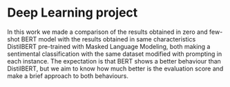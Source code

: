 # Deep Learning project

In this work we made a comparison of the
results obtained in zero and few-shot BERT
model with the results obtained in same characteristics
DistilBERT pre-trained with Masked
Language Modeling, both making a sentimental
classification with the same dataset modified
with prompting in each instance. The expectation
is that BERT shows a better behaviour than
DistilBERT, but we aim to know how much
better is the evaluation score and make a brief
approach to both behaviours.

